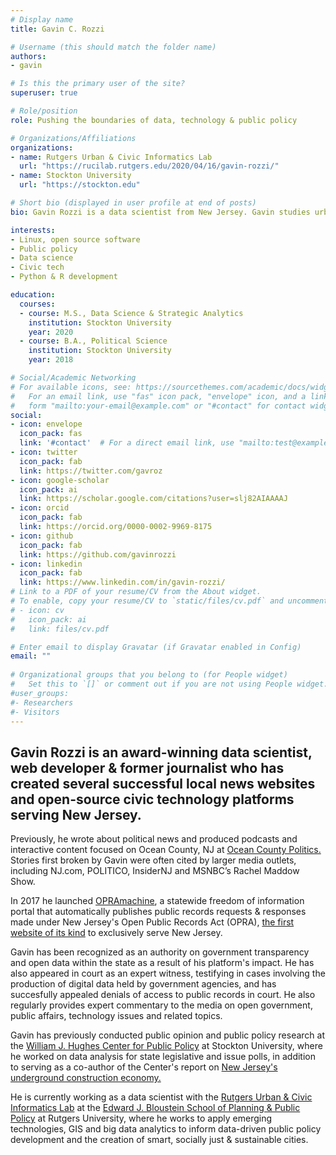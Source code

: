 ```yaml
---
# Display name
title: Gavin C. Rozzi

# Username (this should match the folder name)
authors:
- gavin

# Is this the primary user of the site?
superuser: true

# Role/position
role: Pushing the boundaries of data, technology & public policy

# Organizations/Affiliations
organizations:
- name: Rutgers Urban & Civic Informatics Lab
  url: "https://rucilab.rutgers.edu/2020/04/16/gavin-rozzi/"
- name: Stockton University
  url: "https://stockton.edu"

# Short bio (displayed in user profile at end of posts)
bio: Gavin Rozzi is a data scientist from New Jersey. Gavin studies urban informatics, environmental factors affecting the spread of COVID-19 & public policy development.

interests:
- Linux, open source software
- Public policy
- Data science
- Civic tech
- Python & R development

education:
  courses:
  - course: M.S., Data Science & Strategic Analytics
    institution: Stockton University
    year: 2020
  - course: B.A., Political Science
    institution: Stockton University
    year: 2018

# Social/Academic Networking
# For available icons, see: https://sourcethemes.com/academic/docs/widgets/#icons
#   For an email link, use "fas" icon pack, "envelope" icon, and a link in the
#   form "mailto:your-email@example.com" or "#contact" for contact widget.
social:
- icon: envelope
  icon_pack: fas
  link: '#contact'  # For a direct email link, use "mailto:test@example.org".
- icon: twitter
  icon_pack: fab
  link: https://twitter.com/gavroz
- icon: google-scholar
  icon_pack: ai
  link: https://scholar.google.com/citations?user=slj82AIAAAAJ
- icon: orcid
  icon_pack: fab
  link: https://orcid.org/0000-0002-9969-8175
- icon: github
  icon_pack: fab
  link: https://github.com/gavinrozzi
- icon: linkedin
  icon_pack: fab
  link: https://www.linkedin.com/in/gavin-rozzi/
# Link to a PDF of your resume/CV from the About widget.
# To enable, copy your resume/CV to `static/files/cv.pdf` and uncomment the lines below.  
# - icon: cv
#   icon_pack: ai
#   link: files/cv.pdf

# Enter email to display Gravatar (if Gravatar enabled in Config)
email: ""
  
# Organizational groups that you belong to (for People widget)
#   Set this to `[]` or comment out if you are not using People widget.  
#user_groups:
#- Researchers
#- Visitors
---
```


## **Gavin Rozzi** is an award-winning data scientist, web developer & former journalist who has created several successful local news websites and open-source civic technology platforms serving New Jersey. 

Previously, he wrote about political news and produced podcasts and interactive content focused on Ocean County, NJ at [Ocean County Politics.](/project/politicsoc/) Stories first broken by Gavin were often cited by larger media outlets, including NJ.com, POLITICO, InsiderNJ and MSNBC’s Rachel Maddow Show.

In 2017 he launched [OPRAmachine](/project/opramachine/), a statewide freedom of information portal that automatically publishes public records requests & responses made under New Jersey's Open Public Records Act (OPRA), [the first website of its kind](/publication/opramachine-data-paper/) to exclusively serve New Jersey. 

Gavin has been recognized as an authority on government transparency and open data within the state as a result of his platform's impact. He has also appeared in court as an expert witness, testifying in cases involving the production of digital data held by government agencies, and has succesfully appealed denials of access to public records in court. He also regularly provides expert commentary to the media on open government, public affairs, technology issues and related topics.

Gavin has previously conducted public opinion and public policy research at the [William J. Hughes Center for Public Policy](https://stockton.edu/hughes-center/) at Stockton University, where he worked on data analysis for state legislative and issue polls, in addition to serving as a co-author of the Center's report on [New Jersey's underground construction economy.](/publication/underground-economy/)

He is currently working as a data scientist with the [Rutgers Urban & Civic Informatics Lab](https://rucilab.rutgers.edu) at the [Edward J. Bloustein School of Planning & Public Policy](https://bloustein.rutgers.edu/) at Rutgers University, where he works to apply emerging technologies, GIS and big data analytics to inform data-driven public policy development and the creation of smart, socially just & sustainable cities.
